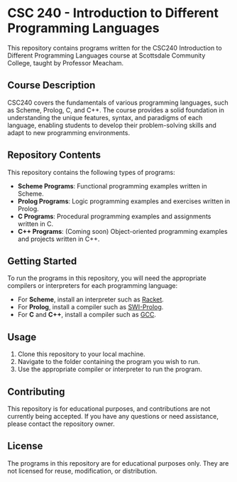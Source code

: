 # CSC 240 - Introduction to Different Programming Languages

This repository contains programs written for the CSC240 Introduction to Different Programming Languages course at Scottsdale Community College, taught by Professor Meacham.

## Course Description <a name="course-description"></a>

CSC240 covers the fundamentals of various programming languages, such as Scheme, Prolog, C, and C++. The course provides a solid foundation in understanding the unique features, syntax, and paradigms of each language, enabling students to develop their problem-solving skills and adapt to new programming environments.

## Repository Contents <a name="repository-contents"></a>

This repository contains the following types of programs:

- **Scheme Programs**: Functional programming examples written in Scheme.
- **Prolog Programs**: Logic programming examples and exercises written in Prolog.
- **C Programs**: Procedural programming examples and assignments written in C.
- **C++ Programs**: (Coming soon) Object-oriented programming examples and projects written in C++.

## Getting Started <a name="getting-started"></a>

To run the programs in this repository, you will need the appropriate compilers or interpreters for each programming language:

- For **Scheme**, install an interpreter such as [Racket](https://racket-lang.org/).
- For **Prolog**, install a compiler such as [SWI-Prolog](https://www.swi-prolog.org/).
- For **C** and **C++**, install a compiler such as [GCC](https://gcc.gnu.org/).

## Usage <a name="usage"></a>

1. Clone this repository to your local machine.
2. Navigate to the folder containing the program you wish to run.
3. Use the appropriate compiler or interpreter to run the program.

## Contributing <a name="contributing"></a>

This repository is for educational purposes, and contributions are not currently being accepted. If you have any questions or need assistance, please contact the repository owner.

## License <a name="license"></a>

The programs in this repository are for educational purposes only. They are not licensed for reuse, modification, or distribution.
